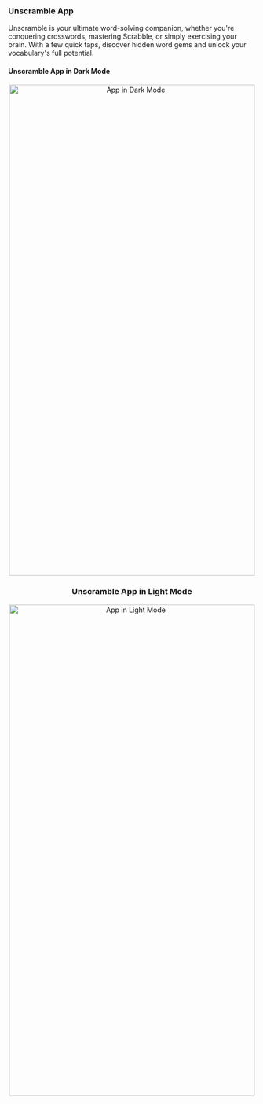 ### Unscramble App

Unscramble is your ultimate word-solving companion, whether you're conquering crosswords, 
mastering Scrabble, or simply exercising your brain. With a few quick taps, 
discover hidden word gems and unlock your vocabulary's full potential.

#### Unscramble App in Dark Mode
<center>
  <img src="https://github.com/AVidhanR/Unscramble-App/assets/116101537/1858e1bd-0c48-4654-bae9-3e89ed97211e" width="500px" height="1000px" alt="App in Dark Mode"/>
<h3>Unscramble App in Light Mode</h3>
  <img src="https://github.com/AVidhanR/Unscramble-App/assets/116101537/0affe026-d4e4-43a1-be89-b9d7504d4790" width="500px" height="1000px" alt="App in Light Mode"/>
